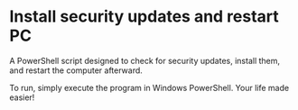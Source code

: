 # Install security updates and restart PC

A PowerShell script designed to check for security updates, install them, and restart the computer afterward. 

To run, simply execute the program in Windows PowerShell. Your life made easier!
